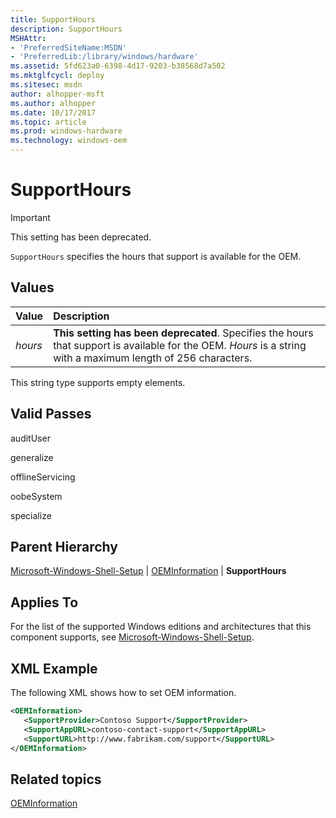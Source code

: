 ```yaml
---
title: SupportHours
description: SupportHours
MSHAttr:
- 'PreferredSiteName:MSDN'
- 'PreferredLib:/library/windows/hardware'
ms.assetid: 5fd623a0-6398-4d17-9203-b38568d7a502
ms.mktglfcycl: deploy
ms.sitesec: msdn
author: alhopper-msft
ms.author: alhopper
ms.date: 10/17/2017
ms.topic: article
ms.prod: windows-hardware
ms.technology: windows-oem
---
```

# SupportHours

> [!Important]
> This setting has been deprecated.

`SupportHours` specifies the hours that support is available for the OEM.

## Values

| Value                   | Description                                                                           |
|:------------------------|:--------------------------------------------------------------------------------------|
| *hours*                 | **This setting has been deprecated**. Specifies the hours that support is available for the OEM. *Hours* is a string with a maximum length of 256 characters.                                                                          |

This string type supports empty elements.

## Valid Passes

auditUser

generalize

offlineServicing

oobeSystem

specialize

## Parent Hierarchy

[Microsoft-Windows-Shell-Setup](microsoft-windows-shell-setup.md) | [OEMInformation](microsoft-windows-shell-setup-oeminformation.md) | **SupportHours**

## Applies To

For the list of the supported Windows editions and architectures that this component supports, see [Microsoft-Windows-Shell-Setup](microsoft-windows-shell-setup.md).

## XML Example

The following XML shows how to set OEM information.

```xml
<OEMInformation>
   <SupportProvider>Contoso Support</SupportProvider>
   <SupportAppURL>contoso-contact-support</SupportAppURL>
   <SupportURL>http://www.fabrikam.com/support</SupportURL>
</OEMInformation>
```

## Related topics

[OEMInformation](microsoft-windows-shell-setup-oeminformation.md)
